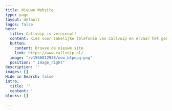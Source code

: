 ```yaml
---
title: Nieuwe Website
type: page
layout: default
logos: false
hero:
  title: Callvoip is vernieuwt!
  content: Kies voor zakelijke telefonie van Callvoip en ervaar het gebruiks- gemak van de modernste online telefooncentrale! Bellen via internet, op kantoor en onderweg. Dat is de kracht van bellen met Callvoip.
  button:
    content: Browse de nieuwe site
    link: https://www.callvoip.nl/
  image: "/v1566812938/new_btpepq.png"
  position: " image_right"
description: ''
images: []
Hide in Search: false
intro:
  title: ''
  content: ''
blocks: []

---
```

